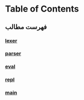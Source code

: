 # Table of Contents

## فهرست مطالب

### [lexer](1_lexer.md)

### [parser]()

### [eval]()

### [repl]()

### [main]()
